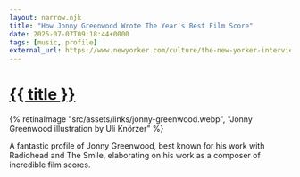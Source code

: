 ```yaml
---
layout: narrow.njk
title: "How Jonny Greenwood Wrote The Year's Best Film Score"
date: 2025-07-07T09:18:44+0000
tags: [music, profile]
external_url: https://www.newyorker.com/culture/the-new-yorker-interview/how-jonny-greenwood-wrote-the-years-best-film-score?ref=daniel.pizza
---
```


<h1><a href="{{ external_url }}">{{ title }}</a></h1>

{% retinaImage "src/assets/links/jonny-greenwood.webp", "Jonny Greenwood illustration by Uli Knörzer" %}

A fantastic profile of Jonny Greenwood, best known for his work with Radiohead and The Smile, elaborating on his work as a composer of incredible film scores.